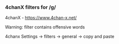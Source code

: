 ### 4chanX filters for /g/

4chanX - https://www.4chan-x.net/

Warning: filter contains offensive words

4chanx Settings -> filters -> general -> copy and paste